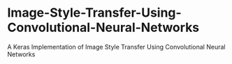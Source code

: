 # Image-Style-Transfer-Using-Convolutional-Neural-Networks
A Keras Implementation of Image Style Transfer Using Convolutional Neural Networks
